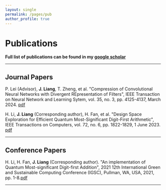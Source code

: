 ```yaml
---
layout: single
permalink: /pages/pub
author_profile: true
---
```


# Publications

**Full list of publications can be found in my [google scholar](https://scholar.google.cz/citations?user=2pbOVBcAAAAJ&hl=zh-CN&oi=ao)**

___

## Journal Papers

P. Lei (Advisor), **J. Liang**, T. Zheng, et al. "Compression of Convolutional Neural Networks with Divergent REpresentation of Filters", IEEE Transaction on Neural Network and Learning Sytem, vol. 35, no. 3, pp. 4125-4137, March 2024. [pdf](https://ieeexplore.ieee.org/stamp/stamp.jsp?tp=&arnumber=9881223)

H. Li, **J. Liang** (Corresponding author), H. Fan, et al. "Design Space Exploration for Efficient Quantum Most-Significant Digit-First Arithmetic", IEEE Transactions on Computers, vol. 72, no. 6, pp. 1822-1829, 1 June 2023. [pdf](https://ieeexplore.ieee.org/stamp/stamp.jsp?tp=&arnumber=9924609)

___

## Conference Papers
H. Li, H. Fan, **J. Liang** (Corresponding author). "An implementation of Quantum Most-significant Digit-first Addition", 2021 12th International Green and Sustainable Computing Conference (IGSC), Pullman, WA, USA, 2021, pp. 1-8.[pdf](https://ieeexplore.ieee.org/stamp/stamp.jsp?tp=&arnumber=9651595)
___

